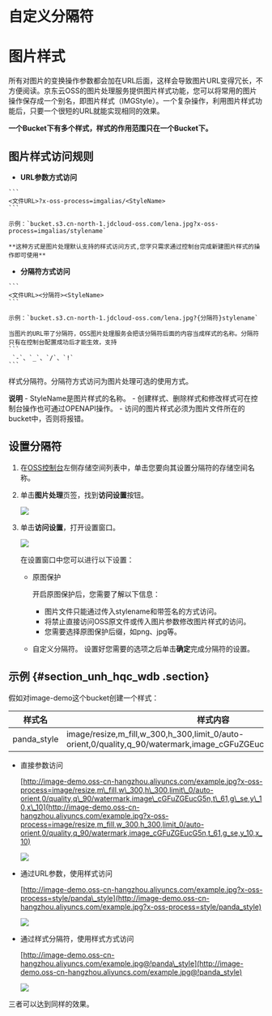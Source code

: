 # 自定义分隔符

# 图片样式 

所有对图片的变换操作参数都会加在URL后面，这样会导致图片URL变得冗长，不方便阅读。京东云OSS的图片处理服务提供图片样式功能，您可以将常用的图片操作保存成一个别名，即图片样式（IMGStyle）。一个复杂操作，利用图片样式功能后，只要一个很短的URL就能实现相同的效果。

**一个Bucket下有多个样式，样式的作用范围只在一个Bucket下。**

##  图片样式访问规则 

-    **URL参数方式访问**

    ```
    <文件URL>?x-oss-process=imgalias/<StyleName>
    ```

    示例：`bucket.s3.cn-north-1.jdcloud-oss.com/lena.jpg?x-oss-process=imgalias/stylename`

    **这种方式是图片处理默认支持的样式访问方式,您字只需求通过控制台完成新建图片样式的操作即可使用**

-    **分隔符方式访问**

    ```
    <文件URL><分隔符><StyleName>
    ```

    示例：`bucket.s3.cn-north-1.jdcloud-oss.com/lena.jpg?{分隔符}stylename`

    当图片的URL带了分隔符，OSS图片处理服务会把该分隔符后面的内容当成样式的名称。分隔符只有在控制台配置成功后才能生效，支持
    ```
     `-`、`_`、`/`、`!`
    ```
   样式分隔符。分隔符方式访问为图片处理可选的使用方式。

**说明**
    -   StyleName是图片样式的名称。
    -   创建样式、删除样式和修改样式可在控制台操作也可通过OPENAPI操作。
    -   访问的图片样式必须为图片文件所在的bucket中，否则将报错。
  

## 设置分隔符 

1.  在[OSS控制台](https://oss-console.jdcloud.com/space)左侧存储空间列表中，单击您要向其设置分隔符的存储空间名称。
2.  单击**图片处理**页签，找到**访问设置**按钮。

    ![](http://static-aliyun-doc.oss-cn-hangzhou.aliyuncs.com/assets/img/4792/154993634721862_zh-CN.png)

3.  单击**访问设置**，打开设置窗口。

    ![](http://static-aliyun-doc.oss-cn-hangzhou.aliyuncs.com/assets/img/4792/15499363472883_zh-CN.png)

    在设置窗口中您可以进行以下设置：

    -   原图保护

        开启原图保护后，您需要了解以下信息：

        -   图片文件只能通过传入stylename和带签名的方式访问。
        -   将禁止直接访问OSS原文件或传入图片参数修改图片样式的访问。
        -   您需要选择原图保护后缀，如png、jpg等。
    -   自定义分隔符。
    设置好您需要的选项之后单击**确定**完成分隔符的设置。


## 示例 {#section_unh_hqc_wdb .section}

假如对image-demo这个bucket创建一个样式：

|样式名|样式内容|
|---|----|
|panda\_style|image/resize,m\_fill,w\_300,h\_300,limit\_0/auto-orient,0/quality,q\_90/watermark,image\_cGFuZGEucG5n,t\_61,g\_se,y\_10,x\_10|

-   直接参数访问

    [http://image-demo.oss-cn-hangzhou.aliyuncs.com/example.jpg?x-oss-process=image/resize,m\_fill,w\_300,h\_300,limit\_0/auto-orient,0/quality,q\_90/watermark,image\_cGFuZGEucG5n,t\_61,g\_se,y\_10,x\_10](http://image-demo.oss-cn-hangzhou.aliyuncs.com/example.jpg?x-oss-process=image/resize,m_fill,w_300,h_300,limit_0/auto-orient,0/quality,q_90/watermark,image_cGFuZGEucG5n,t_61,g_se,y_10,x_10)

    ![](http://static-aliyun-doc.oss-cn-hangzhou.aliyuncs.com/assets/img/4792/15499363472884_zh-CN.jpg)

-   通过URL参数，使用样式访问

    [http://image-demo.oss-cn-hangzhou.aliyuncs.com/example.jpg?x-oss-process=style/panda\_style](http://image-demo.oss-cn-hangzhou.aliyuncs.com/example.jpg?x-oss-process=style/panda_style)

    ![](http://static-aliyun-doc.oss-cn-hangzhou.aliyuncs.com/assets/img/4792/15499363472885_zh-CN.jpg)

-   通过样式分隔符，使用样式方式访问

    [http://image-demo.oss-cn-hangzhou.aliyuncs.com/example.jpg@!panda\_style](http://image-demo.oss-cn-hangzhou.aliyuncs.com/example.jpg@!panda_style)

    ![](images/2886_zh-CN.jpg@!panda_style)


三者可以达到同样的效果。



